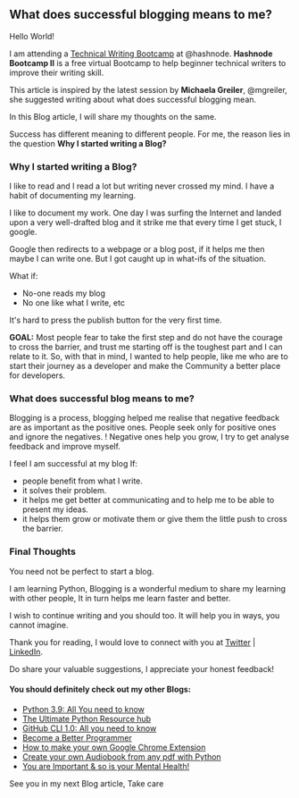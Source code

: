 ## What does successful blogging means to me?

Hello World! 

I am attending a [Technical Writing Bootcamp](https://hashnode.com/bootcamp/batch-2) at @hashnode. **Hashnode Bootcamp II** is a free virtual Bootcamp to help beginner technical writers to improve their writing skill.

This article is inspired by the latest session by **Michaela Greiler**, @mgreiler, she suggested writing about what does successful blogging mean.

In this Blog article, I will share my thoughts on the same.

Success has different meaning to different people. For me, the reason lies in the question **Why I started writing a Blog?**

### **Why I started writing a Blog?**

I like to read and I read a lot but writing never crossed my mind. I have a habit of documenting my learning. 

I like to document my work. One day I was surfing the Internet and landed upon a very well-drafted blog and it strike me that every time I get stuck, I google.

Google then redirects to a webpage or a blog post, if it helps me then maybe I can write one. But I got caught up in what-ifs of the situation.

What if:

- No-one reads my blog
- No one like what I write, etc

It's hard to press the publish button for the very first time.

**GOAL:** Most people fear to take the first step and do not have the courage to cross the barrier, and trust me starting off is the toughest part and I can relate to it. So, with that in mind, I wanted to help people, like me who are to start their journey as a developer and make the Community a better place for developers.

### What does successful blog means to me?

Blogging is a process, blogging helped me realise that negative feedback are as important as the positive ones. People seek only for positive ones and ignore the negatives. ! Negative ones help you grow, I try to get analyse feedback and improve myself.

I feel I am successful at my blog If:

- people benefit from what I write.
- it solves their problem.
- it helps me get better at communicating and to help me to be able to present my ideas.
- it helps them grow or motivate them or give them the little push to cross the barrier.

### Final Thoughts

You need not be perfect to start a blog.

I am learning Python, Blogging is a wonderful medium to share my learning with other people, It in turn helps me learn faster and better.

I wish to continue writing and you should too. It will help you in ways, you cannot imagine.

Thank you for reading, I would love to connect with you at [Twitter](https://twitter.com/ayushi7rawat) | [LinkedIn](https://www.linkedin.com/in/ayushi7rawat/).

Do share your valuable suggestions, I appreciate your honest feedback!

#### You should definitely check out my other Blogs:

- [Python 3.9: All You need to know](https://ayushirawat.com/python-39-all-you-need-to-know)
- [The Ultimate Python Resource hub](https://ayushirawat.com/the-ultimate-python-resource-hub)
- [GitHub CLI 1.0: All you need to know](https://ayushirawat.com/github-cli-10-all-you-need-to-know)
- [Become a Better Programmer](https://ayushirawat.com/become-a-better-programmer)
- [How to make your own Google Chrome Extension](https://ayushirawat.com/how-to-make-your-own-google-chrome-extension-1)
- [Create your own Audiobook from any pdf with Python](https://ayushirawat.com/create-your-own-audiobook-from-any-pdf-with-python)
- [You are Important & so is your Mental Health!](https://ayushirawat.com/you-are-important-and-so-is-your-mental-health)

See you in my next Blog article, Take care

